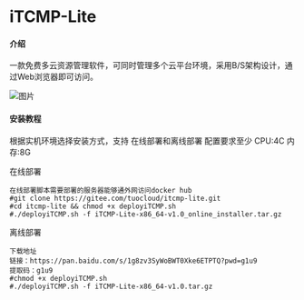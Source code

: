 # iTCMP-Lite

#### 介绍

一款免费多云资源管理软件，可同时管理多个云平台环境，采用B/S架构设计，通过Web浏览器即可访问。 

![图片](https://user-images.githubusercontent.com/118461387/207062764-5d257003-7585-4a78-adfc-e90ee5f9da73.png)





#### 安装教程

根据实机环境选择安装方式，支持 在线部署和离线部署
配置要求至少
CPU:4C
内存:8G

在线部署

```
在线部署脚本需要部署的服务器能够通外网访问docker hub
#git clone https://gitee.com/tuocloud/itcmp-lite.git
#cd itcmp-lite && chmod +x deployiTCMP.sh
#./deployiTCMP.sh -f iTCMP-Lite-x86_64-v1.0_online_installer.tar.gz
```

离线部署

```
下载地址
链接：https://pan.baidu.com/s/1g8zv3SyWoBWT0Xke6ETPTQ?pwd=g1u9 
提取码：g1u9 
#chmod +x deployiTCMP.sh
#./deployiTCMP.sh -f iTCMP-Lite-x86_64-v1.0.tar.gz
```
